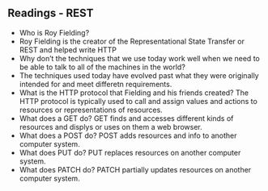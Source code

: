 ## Readings - REST

  - Who is Roy Fielding?
  - Roy Fielding is the creator of the Representational State Transfer or REST and helped write HTTP
  - Why don’t the techniques that we use today work well when we   need to be able to talk to all of the machines in the world?
  - The techniques used today have evolved past what they were originally intended for and meet differetn requirements. 
  - What is the HTTP protocol that Fielding and his friends created?
  The HTTP protocol is typically used to call and assign values and actions to resources or representations of resources. 
  - What does a GET do?
  GET finds and accesses different kinds of resources and displys or uses on them a web browser.
  - What does a POST do?
  POST adds resources and info to another computer system.
  - What does PUT do?
  PUT replaces resources on another computer system.
  - What does PATCH do?
  PATCH partially updates resources on another computer system.

  

  
